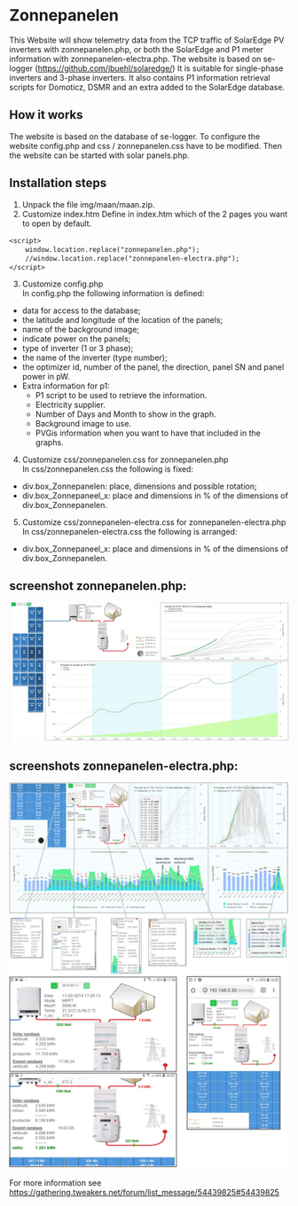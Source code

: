 # Zonnepanelen
This Website will show telemetry data from the TCP traffic of SolarEdge PV inverters with zonnepanelen.php, or both the SolarEdge and P1 meter information with zonnepanelen-electra.php.
The website is based on se-logger (https://github.com/jbuehl/solaredge/)
It is suitable for single-phase inverters and 3-phase inverters.
It also contains P1 information retrieval scripts for Domoticz, DSMR and an extra added to the SolarEdge database.

## How it works
The website is based on the database of se-logger.
To configure the website config.php and css / zonnepanelen.css have to be modified.
Then the website can be started with solar panels.php.

## Installation steps
1. Unpack the file img/maan/maan.zip.
2. Customize index.htm
Define in index.htm which of the 2 pages you want to open by default.
```
<script>
	window.location.replace("zonnepanelen.php");
	//window.location.replace("zonnepanelen-electra.php");
</script>
```
3. Customize config.php  
In config.php the following information is defined:
  - data for access to the database;
  - the latitude and longitude of the location of the panels;
  - name of the background image;
  - indicate power on the panels;
  - type of inverter (1 or 3 phase);
  - the name of the inverter (type number);
  - the optimizer id, number of the panel, the direction, panel SN and panel power in pW.
   - Extra information for p1:  
     - P1 script to be used to retrieve the information.
     - Electricity supplier.
     - Number of Days and Month to show in the graph.
     - Background image to use.
     - PVGis information when you want to have that included in the graphs.
4. Customize css/zonnepanelen.css for zonnepanelen.php  
In css/zonnepanelen.css the following is fixed:
  - div.box_Zonnepanelen: place, dimensions and possible rotation;
  - div.box_Zonnepaneel_x: place and dimensions in % of the dimensions of div.box_Zonnepanelen.
5. Customize css/zonnepanelen-electra.css for zonnepanelen-electra.php  
In css/zonnepanelen-electra.css the following is arranged:
  - div.box_Zonnepaneel_x: place and dimensions in % of the dimensions of div.box_Zonnepanelen.

## screenshot zonnepanelen.php:
  ![Alt text](docs/zonnepanelen.png?raw=true "zonnepanelen.php")

## screenshots zonnepanelen-electra.php:
  ![Alt text](docs/zonnepanelen-electra_LT_new.PNG?raw=true "Laptop")
  ![Alt text](docs/zonnepanelen-electra_Mobiel.jpg?raw=true "Mobile portrait")

For more information see https://gathering.tweakers.net/forum/list_message/54439825#54439825
